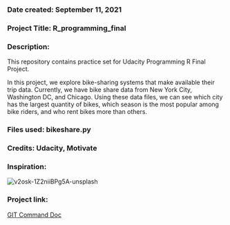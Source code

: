 ### Date created: September 11, 2021 

### Project Title: R_programming_final

### Description: 

This repository contains practice set for Udacity Programming R Final Project. 

In this project, we explore bike-sharing systems that make available their trip data. Currently, we have bike share data from New York City, Washington DC, and Chicago. Using these data files, we can see which city has the largest quantity of bikes, which season is the most popular among bike riders, and who rent bikes more than others. 

### Files used: bikeshare.py 

### Credits: Udacity, Motivate

### Inspiration: 

![v2osk-1Z2niiBPg5A-unsplash](https://user-images.githubusercontent.com/90213004/132956526-3018fb78-662f-472d-b541-5d191b718934.jpg)

### Project link: 
[GIT Command Doc](https://docs.google.com/document/d/1PEYXOF467oTbyDIG5-SxxvDjRdikoeDPsG8IMrNYbfI/edit#)

